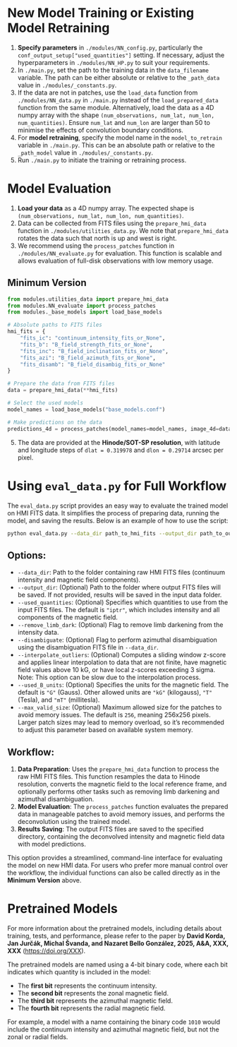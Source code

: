 # New Model Training or Existing Model Retraining

1. **Specify parameters** in `./modules/NN_config.py`, particularly the `conf_output_setup["used_quantities"]` setting. If necessary, adjust the hyperparameters in `./modules/NN_HP.py` to suit your requirements.
2. In `./main.py`, set the path to the training data in the `data_filename` variable. The path can be either absolute or relative to the `_path_data` value in `./modules/_constants.py`.
3. If the data are not in patches, use the `load_data` function from `./modules/NN_data.py` in `./main.py` instead of the `load_prepared_data` function from the same module. Alternatively, load the data as a 4D numpy array with the shape `(num_observations, num_lat, num_lon, num_quantities)`. Ensure `num_lat` and `num_lon` are larger than 50 to minimise the effects of convolution boundary conditions.
4. For **model retraining**, specify the model name in the `model_to_retrain` variable in `./main.py`. This can be an absolute path or relative to the `_path_model` value in `./modules/_constants.py`.
5. Run `./main.py` to initiate the training or retraining process.

# Model Evaluation

1. **Load your data** as a 4D numpy array. The expected shape is `(num_observations, num_lat, num_lon, num_quantities)`.
2. Data can be collected from FITS files using the `prepare_hmi_data` function in `./modules/utilities_data.py`. We note that `prepare_hmi_data` rotates the data such that north is up and west is right.
3. We recommend using the `process_patches` function in `./modules/NN_evaluate.py` for evaluation. This function is scalable and allows evaluation of full-disk observations with low memory usage.

## Minimum Version
   ```python
   from modules.utilities_data import prepare_hmi_data
   from modules.NN_evaluate import process_patches
   from modules._base_models import load_base_models
   
   # Absolute paths to FITS files
   hmi_fits = {
       "fits_ic": "continuum_intensity_fits_or_None",
       "fits_b": "B_field_strength_fits_or_None",
       "fits_inc": "B_field_inclination_fits_or_None",
       "fits_azi": "B_field_azimuth_fits_or_None",
       "fits_disamb": "B_field_disambig_fits_or_None"
   }

   # Prepare the data from FITS files
   data = prepare_hmi_data(**hmi_fits)

   # Select the used models
   model_names = load_base_models("base_models.conf")

   # Make predictions on the data
   predictions_4d = process_patches(model_names=model_names, image_4d=data)
   ```
5. The data are provided at the **Hinode/SOT-SP resolution**, with latitude and longitude steps of `dlat = 0.319978` and `dlon = 0.29714` arcsec per pixel.

# Using `eval_data.py` for Full Workflow

The `eval_data.py` script provides an easy way to evaluate the trained model on HMI FITS data. It simplifies the process of preparing data, running the model, and saving the results. Below is an example of how to use the script:

   ```bash
   python eval_data.py --data_dir path_to_hmi_fits --output_dir path_to_output_folder --used_quantities iptr --remove_limb_dark --disambiguate --interpolate_outliers --used_B_units G --max_valid_size 256
   ```
## Options:

- `--data_dir`: Path to the folder containing raw HMI FITS files (continuum intensity and magnetic field components).
- `--output_dir`: (Optional) Path to the folder where output FITS files will be saved. If not provided, results will be saved in the input data folder.
- `--used_quantities`: (Optional) Specifies which quantities to use from the input FITS files. The default is `"iptr"`, which includes intensity and all components of the magnetic field.
- `--remove_limb_dark`: (Optional) Flag to remove limb darkening from the intensity data.
- `--disambiguate`: (Optional) Flag to perform azimuthal disambiguation using the disambiguation FITS file in `--data_dir`.
- `--interpolate_outliers`: (Optional) Computes a sliding window z-score and applies linear interpolation to data that are not finite, have magnetic field values above 10 kG, or have local z-scores exceeding 3 sigma. Note: This option can be slow due to the interpolation process.
- `--used_B_units`: (Optional) Specifies the units for the magnetic field. The default is `"G"` (Gauss). Other allowed units are `"kG"` (kilogauss), `"T"` (Tesla), and `"mT"` (millitesla).
- `--max_valid_size`: (Optional) Maximum allowed size for the patches to avoid memory issues. The default is `256`, meaning 256x256 pixels. Larger patch sizes may lead to memory overload, so it’s recommended to adjust this parameter based on available system memory.

## Workflow:

1. **Data Preparation**: Uses the `prepare_hmi_data` function to process the raw HMI FITS files. This function resamples the data to Hinode resolution, converts the magnetic field to the local reference frame, and optionally performs other tasks such as removing limb darkening and azimuthal disambiguation.
2. **Model Evaluation**: The `process_patches` function evaluates the prepared data in manageable patches to avoid memory issues, and performs the deconvolution using the trained model.
3. **Results Saving**: The output FITS files are saved to the specified directory, containing the deconvolved intensity and magnetic field data with model predictions.

This option provides a streamlined, command-line interface for evaluating the model on new HMI data. For users who prefer more manual control over the workflow, the individual functions can also be called directly as in the **Minimum Version** above.

# Pretrained Models

For more information about the pretrained models, including details about training, tests, and performance, please refer to the paper by **David Korda, Jan Jurčák, Michal Švanda, and Nazaret Bello González, 2025, A&A, XXX, XXX** (https://doi.org/XXX).

The pretrained models are named using a 4-bit binary code, where each bit indicates which quantity is included in the model:

- The **first bit** represents the continuum intensity.
- The **second bit** represents the zonal magnetic field.
- The **third bit** represents the azimuthal magnetic field.
- The **fourth bit** represents the radial magnetic field.

For example, a model with a name containing the binary code `1010` would include the continuum intensity and azimuthal magnetic field, but not the zonal or radial fields.
